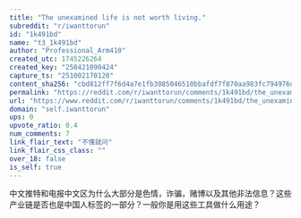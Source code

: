 ```yaml
---
title: "The unexamined life is not worth living."
subreddit: "r/iwanttorun"
id: "1k491bd"
name: "t3_1k491bd"
author: "Professional_Arm410"
created_utc: 1745226264
created_key: "250421090424"
capture_ts: "251002170120"
content_sha256: "cbd812ff7f6d4a7e1fb3085046510bbafdf7f870aa983fc794976d90d79b9b82"
permalink: "https://reddit.com/r/iwanttorun/comments/1k491bd/the_unexamined_life_is_not_worth_living/"
url: "https://www.reddit.com/r/iwanttorun/comments/1k491bd/the_unexamined_life_is_not_worth_living/"
domain: "self.iwanttorun"
ups: 0
upvote_ratio: 0.4
num_comments: 7
link_flair_text: "不懂就问"
link_flair_css_class: ""
over_18: false
is_self: true
---
```


中文推特和电报中文区为什么大部分是色情，诈骗，赌博以及其他非法信息？这些产业链是否也是中国人标签的一部分？一般你是用这些工具做什么用途？
